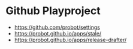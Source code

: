 # Github Playproject

* https://github.com/probot/settings
* https://probot.github.io/apps/stale/
* https://probot.github.io/apps/release-drafter/